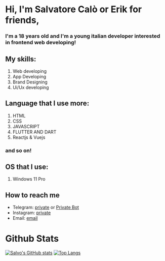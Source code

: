 # Hi, I'm Salvatore Calò or Erik for friends,

### I'm a 18 years old and I'm a young italian developer interested in frontend web developing!

## My skills:

1. Web developing
2. App Developing
3. Brand Designing
4. Ui/Ux developing

## Language that I use more:

1. HTML
2. CSS
3. JAVASCRIPT
4. FLUTTER AND DART
5. Reactjs & Vuejs
### and so on!

## OS that I use:
1. Windows 11 Pro

## How to reach me
- Telegram: [private](https://t.me/Ignorante) or [Private Bot](https//t.me/ErikAreaBot)
- Instagram: [private](https://www.instagram.com/salva_calo)
- Email: [email](mailto:dafder45678@gmail.com)

# Github Stats
[![Salvo's GitHub stats](https://github-readme-stats.vercel.app/api?username=salvatorecalo&show_icons=true&theme=buefy)](https://github.com/anuraghazra/github-readme-stats)
[![Top Langs](https://github-readme-stats.vercel.app/api/top-langs/?username=salvatorecalo&show_icons=true&theme=buefy)](https://github.com/anuraghazra/github-readme-stats)
